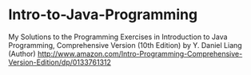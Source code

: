 # Intro-to-Java-Programming
My Solutions to the Programming Exercises in 
Introduction to Java Programming, Comprehensive Version (10th Edition) by Y. Daniel Liang (Author)
http://www.amazon.com/Intro-Programming-Comprehensive-Version-Edition/dp/0133761312
